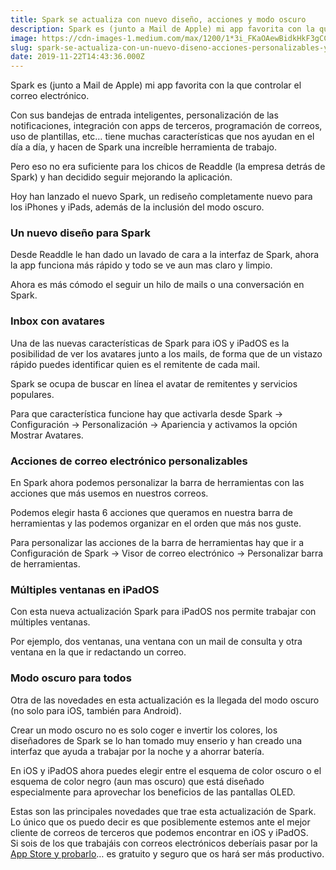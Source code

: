 ```yaml
---
title: Spark se actualiza con nuevo diseño, acciones y modo oscuro
description: Spark es (junto a Mail de Apple) mi app favorita con la que controlar el correo electrónico.
image: https://cdn-images-1.medium.com/max/1200/1*3i_FKaOAewBidkHkF3gCCA.png
slug: spark-se-actualiza-con-un-nuevo-diseno-acciones-personalizables-y-un-nuevo-modo-oscuro
date: 2019-11-22T14:43:36.000Z
---
```


Spark es (junto a Mail de Apple) mi app favorita con la que controlar el correo electrónico.

Con sus bandejas de entrada inteligentes, personalización de las notificaciones, integración con apps de terceros, programación de correos, uso de plantillas, etc… tiene muchas características que nos ayudan en el día a día, y hacen de Spark una increíble herramienta de trabajo.

Pero eso no era suficiente para los chicos de Readdle (la empresa detrás de Spark) y han decidido seguir mejorando la aplicación.

Hoy han lanzado el nuevo Spark, un rediseño completamente nuevo para los iPhones y iPads, además de la inclusión del modo oscuro.

### Un nuevo diseño para Spark

Desde Readdle le han dado un lavado de cara a la interfaz de Spark, ahora la app funciona más rápido y todo se ve aun mas claro y limpio.

Ahora es más cómodo el seguir un hilo de mails o una conversación en Spark.

### Inbox con avatares

Una de las nuevas características de Spark para iOS y iPadOS es la posibilidad de ver los avatares junto a los mails, de forma que de un vistazo rápido puedes identificar quien es el remitente de cada mail.

Spark se ocupa de buscar en línea el avatar de remitentes y servicios populares.

Para que característica funcione hay que activarla desde Spark → Configuración → Personalización → Apariencia y activamos la opción Mostrar Avatares.

### Acciones de correo electrónico personalizables

En Spark ahora podemos personalizar la barra de herramientas con las acciones que más usemos en nuestros correos.

Podemos elegir hasta 6 acciones que queramos en nuestra barra de herramientas y las podemos organizar en el orden que más nos guste.

Para personalizar las acciones de la barra de herramientas hay que ir a Configuración de Spark → Visor de correo electrónico → Personalizar barra de herramientas.

### Múltiples ventanas en iPadOS

Con esta nueva actualización Spark para iPadOS nos permite trabajar con múltiples ventanas.

Por ejemplo, dos ventanas, una ventana con un mail de consulta y otra ventana en la que ir redactando un correo.

### Modo oscuro para todos

Otra de las novedades en esta actualización es la llegada del modo oscuro (no solo para iOS, también para Android).

Crear un modo oscuro no es solo coger e invertir los colores, los diseñadores de Spark se lo han tomado muy enserio y han creado una interfaz que ayuda a trabajar por la noche y a ahorrar batería.

En iOS y iPadOS ahora puedes elegir entre el esquema de color oscuro o el esquema de color negro (aun mas oscuro) que está diseñado especialmente para aprovechar los beneficios de las pantallas OLED.

Estas son las principales novedades que trae esta actualización de Spark.  
Lo único que os puedo decir es que posiblemente estemos ante el mejor cliente de correos de terceros que podemos encontrar en iOS y iPadOS.  
Si sois de los que trabajáis con correos electrónicos deberíais pasar por la [App Store y probarlo](https://sparkmailapp.com/download)… es gratuito y seguro que os hará ser más productivo.
